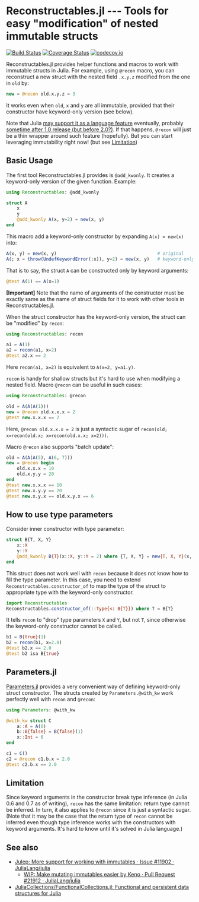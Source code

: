 # Reconstructables.jl --- Tools for easy "modification" of nested immutable structs

[![Build Status][travis-img]][travis-url]
[![Coverage Status][coveralls-img]][coveralls-url]
[![codecov.io][codecov-img]][codecov-url]


Reconstructables.jl provides helper functions and macros to work with
immutable structs in Julia.  For example, using `@recon` macro, you
can reconstruct a new struct with the nested field `.x.y.z` modified
from the one in `old` by:

  ```julia
  new = @recon old.x.y.z = 3
  ```

It works even when `old`, `x` and `y` are all immutable, provided that
their constructor have keyword-only version (see below).

Note that Julia
[may support it as a language feature](https://github.com/JuliaLang/julia/pull/21912)
eventually, probably
[sometime after 1.0 release (but before 2.0?)](https://github.com/JuliaLang/julia/issues/11902).
If that happens, `@recon` will just be a thin wrapper around such
feature (hopefully).  But you can start leveraging immutability right
now!  (but see [Limitation](#limitation))


## Basic Usage

The first tool Reconstructables.jl provides is `@add_kwonly`.  It
creates a keyword-only version of the given function.  Example:

```julia
using Reconstructables: @add_kwonly

struct A
    x
    y
    @add_kwonly A(x, y=2) = new(x, y)
end
```

This macro add a keyword-only constructor by expanding `A(x) = new(x)`
into:

  ```julia
  A(x, y) = new(x, y)                                      # original
  A(; x = throw(UndefKeywordError(:x)), y=2) = new(x, y)   # keyword-only
  ```

That is to say, the struct `A` can be constructed only by keyword
arguments:

```julia
@test A(1) == A(x=1)
```

**[Important]** Note that the name of arguments of the constructor must
be exactly same as the name of struct fields for it to work with other
tools in Reconstructables.jl.

When the struct constructor has the keyword-only version, the struct
can be "modified" by `recon`:

```julia
using Reconstructables: recon

a1 = A(1)
a2 = recon(a1, x=2)
@test a2.x == 2
```

Here `recon(a1, x=2)` is equivalent to `A(x=2, y=a1.y)`.

`recon` is handy for shallow structs but it's hard to use when
modifying a nested field.  Macro `@recon` can be useful in such cases:

```julia
using Reconstructables: @recon

old = A(A(A(1)))
new = @recon old.x.x.x = 2
@test new.x.x.x == 2
```

Here, `@recon old.x.x.x = 2` is just a syntactic sugar of
`recon(old; x=recon(old.x; x=recon(old.x.x; x=2)))`.

Macro `@recon` also supports "batch update":

```julia
old = A(A(A(5), A(6, 7)))
new = @recon begin
    old.x.x.x = 10
    old.x.y.y = 20
end
@test new.x.x.x == 10
@test new.x.y.y == 20
@test new.x.y.x == old.x.y.x == 6
```

## How to use type parameters

Consider inner constructor with type parameter:

```julia
struct B{T, X, Y}
    x::X
    y::Y
    @add_kwonly B{T}(x::X, y::Y = 2) where {T, X, Y} = new{T, X, Y}(x, y)
end
```

This struct does not work well with `recon` because it does not know
how to fill the type parameter.  In this case, you need to extend
`Reconstructables.constructor_of` to map the type of the struct to
appropriate type with the keyword-only constructor.

```julia
import Reconstructables
Reconstructables.constructor_of(::Type{<: B{T}}) where T = B{T}
```

It tells `recon` to "drop" type parameters `X` and `Y`, but not `T`,
since otherwise the keyword-only constructor cannot be called.

```julia
b1 = B{true}(1)
b2 = recon(b1, x=2.0)
@test b2.x == 2.0
@test b2 isa B{true}
```

## Parameters.jl

[Parameters.jl](https://github.com/mauro3/Parameters.jl) provides a
very convenient way of defining keyword-only struct constructor.  The
structs created by `Parameters.@with_kw` work perfectly well with
`recon` and `@recon`:

```julia
using Parameters: @with_kw

@with_kw struct C
    a::A = A(0)
    b::B{false} = B{false}(1)
    x::Int = 6
end

c1 = C()
c2 = @recon c1.b.x = 2.0
@test c2.b.x == 2.0
```


## Limitation

Since keyword arguments in the constructor break type inference (in
Julia 0.6 and 0.7 as of writing), `recon` has the same limitation:
return type cannot be inferred.  In turn, it also applies to `@recon`
since it is just a syntactic sugar.  (Note that it may be the case
that the return type of `recon` cannot be inferred even though type
inference works with the constructors with keyword arguments.  It's
hard to know until it's solved in Julia language.)


## See also

- [Julep: More support for working with immutables · Issue #11902 · JuliaLang/julia](https://github.com/JuliaLang/julia/issues/11902)
  - [WIP: Make mutating immutables easier by Keno · Pull Request #21912 · JuliaLang/julia](https://github.com/JuliaLang/julia/pull/21912)
- [JuliaCollections/FunctionalCollections.jl: Functional and persistent data structures for Julia](https://github.com/JuliaCollections/FunctionalCollections.jl)


[travis-img]: https://travis-ci.org/tkf/Reconstructables.jl.svg?branch=master
[travis-url]: https://travis-ci.org/tkf/Reconstructables.jl
[coveralls-img]: https://coveralls.io/repos/tkf/Reconstructables.jl/badge.svg?branch=master&service=github
[coveralls-url]: https://coveralls.io/github/tkf/Reconstructables.jl?branch=master
[codecov-img]: http://codecov.io/github/tkf/Reconstructables.jl/coverage.svg?branch=master
[codecov-url]: http://codecov.io/github/tkf/Reconstructables.jl?branch=master
